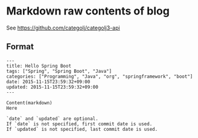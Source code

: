 # Markdown raw contents of blog

See https://github.com/categolj/categolj3-api

## Format

    ---
    title: Hello Spring Boot
    tags: ["Spring", "Spring Boot", "Java"]
    categories: ["Programming", "Java", "org", "springframework", "boot"]
    date: 2015-11-15T23:59:32+09:00
    updated: 2015-11-15T23:59:32+09:00
    ---
    
    Content(markdown)
    Here
    
    `date` and `updated` are optional.
    If `date` is not specified, first commit date is used.
    If `updated` is not specified, last commit date is used.
